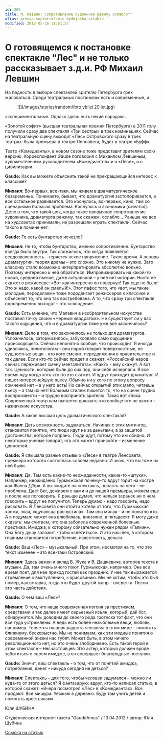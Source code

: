 ```yaml
---
id: 209
title: М. Левшин: Сопротивление художника режиму ослабло""
alias: pressa-soprotivlenie-hydojnika-oslablo
modified: 2012-05-16 11:51:57
---
```


<h1>О готовящемся к постановке спектакле "Лес" и не только рассказывает з.д.и. РФ Михаил Левшин</h1>

На бедность в выборе спектаклей зрителю Петербурга грех жаловаться. Среди театральных постановок есть и современные, и

<figure>
![](/images/stories/random/foto ybilei 20 let.jpg)
</figure>

экспериментальные. Однако здесь есть некий парадокс.

«Золотой софит» (высшая театральная премия Петербурга) в 2011 голу получили сразу два спектакля «Три сестры» в трех номинациях. Сейчас на театральную сцену выходит «Лес» Островского сразу в трех театрах: была премьера в театре Ленсовета, будет в театре «Буфф».

Театр «Комедианты», в новом сезоне тоже представит зрителям свою версию. Корреспондент Gaude поговорил с Михаилом Левшиным, художественным руководителем «Комедиантов» и о «Лесе», и о цивилизации.

**Gaude:** Как вы можете объяснить такой не прекращающийся интерес к классике?

**Михаил:** Во-первых, все-таки, мы живем в драматургическое безвременье. Понимаете, бывает, что драматургия застопоривается, а все остальное развивается. Это коснулось, во-первых, кино, там со сценариями большая проблема. Коснулось и экономики (_смеется_). Дело в том, что такой шок, когда такое привычное сопротивление художника, драматурга режиму, так скажем, ослабло… Раньше же все на худсоветах принимали, не разрешали играть спектакли. Сейчас такого в помине нет.

**Gaude:** То есть бунтарство исчезло?

**Михаил:** Не то, чтобы бунтарство, именно сопротивление. Бунтарство всегда было внутри. Так сложилось, что когда появляется вседозволенность – теряется некое напряжение. Такое время. А основы драматургии, теория драмы – это сложно. Это никому не нужно. Зато классику стало возможно интерпретировать абсолютно вольно. Поэтому интересно к ней обратиться. Импровизировать на какой-то новой, средней пьеске, даже актуальной – у нее нет истории. Никто не скажет о режиссере: «Вот как интересно он повернул! Так еще не было! Это ж надо, какой он смелый!». Этот пафос того, что «вот, мы такие молодые, переделаем» тоже пододвигает режиссеров к классике и объясняет то, что она так востребована. А то, что сразу три спектакля одновременно выходят – это совпадение.

**Gaude:** Есть мнение, что Малевич в изобразительном искусстве поставил точку своим «Черным квадратом». Не существует ли у вас такого ощущения, что и в драматургии тоже уже все закончилось?

**Михаил:** Дело в том, что закончилось не только для драматургов. Усложнилось, затормозилось, забуксовало само ощущение происходящего. Сейчас непонятно вообще, что происходит. Я иногда удивляюсь, политологам - они порой говорят поверхностные, не сущностные вещи – кто кого сменит, передвижения в правительстве и так далее. Если кто-то сейчас придет и скажет: «Российский народ сейчас переживает смену менталитета». «Как?» - ему скажут. А вот так. Ценности, которые были до сих пор, они себя исчерпали. Я все время жду когда хоть кто-то это скажет. И вдруг приходит драматург. И пишет интереснейшую пьесу. Обычно ни у кого по этому вопросу сомнений нет – а у него есть! Но сейчас открытий этих мало, читаешь пьесу – а там их нет! Вольным стилем пишется то, что на сцене трудно воспроизвести – и трудно воспринять зрителю. Такая вот эпоха. Современный театр нам пытается доказать что вообще это не важно – назначение искусства.

**Gaude:** А какая высшая цель драматического спектакля?

**Михаил:** Дать возможность задуматься. Начиная с этих митингов, становится понятно, что люди идут не за деньгами, а за защитой достоинства, которое попрано. Люди идут, потому что им обидно. И некоторые ученые говорят, что это может произойти – изменение ценностей.

**Gaude:** Я слышала разные отзывы о «Лесе» в театре Ленсовета, премьера которого состоялась совсем недавно. И знаю, что вы тоже на ней были.

**Михаил:** Да. Там есть какие-то неожиданности, какие-то «штуки». Например, неожиданно Гурмыжская почему-то вдруг горит на костре как Жанна Д’Арк. А вы сходите на спектакль, попасть на него - не проблема. Даст Бог, доживем с вами и до нашей премьеры, можем еще и после нее поговорить. Я раньше думал, что нельзя заранее ни о чем говорить – вдруг не получится. Теперь думаю - надо говорить, надо рисковать. В Ленсовета они отойти хотели от того, что Гурмыжская ханжа, злая, «щупальца распустила». Там она милая – и не понятно кто. А я подумал: может она влюбилась, внезапно, в пятьдесят. Я могу даже сказать: мы считаем, что она заболела современной болезнью престижа. Имиджа, к которому обязательно нужен рядом «Галкин». Она Богу душу заложит, чтобы «светиться». И это наш век, в котором главным становится потребление, известность, деньги.

**Gaude:** Ваш «Лес» - музыкальный. При этом, несмотря на то, что это текст изменен – это все-таки Островский.

**Михаил:** Здесь важен и вклад В. Жука и В. Дашкевича, авторов текста и музыки. Да, там очень много поют. Гурмыжская, например. Она все время поет, для нее приход гостей как праздник. У нее так выражается стремление к выступлению, к красованию. Мы не хотим, чтобы это был номер, как вставка, тогда это будет другой жанр – оперетта. Песни – это часть действия.

**Gaude:** О чем ваш «Лес»?

**Михаил:** О том, что наша современная погоня за престижем, средствами и так далее имеет серьезный изъян, который, дай бог, обнаружится. Мы доводим до своего рода гротеска тот факт, что они все туда устремлены. А ведь есть более незыблемые вещи, любовь, например. Теряется главная радость человека в этом мире – помогать ближнему, бескорыстно. Мы не понимаем, как эти модные понятия о современной жизни нас губят. Может быть, в этом ничего революционного нет, но это очень злободневно. Есть такой герой в этом спектакле – Несчастливцев. Это актер, который должен вроде заботиться о своем имидже, а он совершает благородные поступки.

**Gaude:** Значит, ваш спектакль - о том, что от понятий имиджа, потребления, денег – никуда сегодня не деться?

**Михаил:** Спектакль – для того, чтобы человек задумался – можно ли куда-то от этого деться? Я фантазирую: вдруг, кто-то написал статью, в которой скажет: «Вчера посмотрел «Лес» в «Комедиантах». Все продают. Все мишура. Уезжаю в деревню. Буду там учить детей и помогать крестьянам».

Юля ШУБИНА

Студенческая интернет-газета "GaudeAmus" / 13.04.2012 / автор: Юля Шубина

<a href="http://gaude.ru/node/18773">Ссылка на статью</a>

